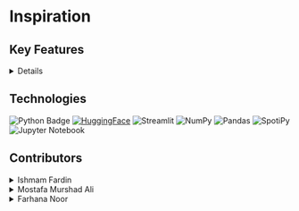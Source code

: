 # Inspiration

## Key Features

<details>

- Sentiment Analysis
- Find music based off sentiment and lyrical similarity with input
- Play sample of recommended songs
</details>

## Technologies
![Python Badge](https://img.shields.io/badge/Python-blue?logo=python&logoColor=white&color=%233776AB)
[![HuggingFace](https://img.shields.io/badge/%F0%9F%A4%97-Hugging%20Face-yellow)](https://huggingface.co/models?filter=keytotext)
![Streamlit](https://img.shields.io/badge/-Streamlit-FF4B4B)
![NumPy](https://img.shields.io/badge/numpy-%23013243.svg?logo=numpy&logoColor=white)
![Pandas](https://img.shields.io/badge/pandas-%23150458.svg?logo=pandas&logoColor=white)
![SpotiPy](https://img.shields.io/badge/SpotiPy-1ED760?logo=spotify&logoColor=white)
![Jupyter Notebook](https://img.shields.io/badge/jupyter-%23FA0F00.svg?logo=jupyter&logoColor=white)

## Contributors 
<details>
  <summary>Ishmam Fardin</summary>
  
  [LinkedIn](https://www.linkedin.com/in/ishmam-fardin/)</p>
  [Github](https://github.com/IshmamF)</p>
  
</details>
<details>
  <summary>Mostafa Murshad Ali</summary>
  
  [LinkedIn](https://www.linkedin.com/in/mostafa-murshad-ali/)</p>
  [Github](https://github.com/mostafaali05)</p>
  
</details>
<details>
  <summary>Farhana Noor</summary>
  
  [LinkedIn](https://www.linkedin.com/in/farhana-noor/)</p>
  [Github](https://github.com/farhanaa-noor)</p>
  
</details>

